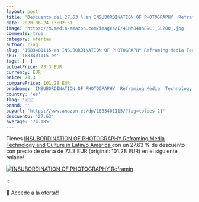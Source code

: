 ```yaml
---
layout: post
title: 'Descuento del 27.63 % en INSUBORDINATION OF PHOTOGRAPHY  Reframin'
date: 2020-06-24 13:02:51
image: 'https://m.media-amazon.com/images/I/41Mh848n89L._SL200_.jpg'
comments: true
category: ofertas
author: ring
slug: '1683401115-es INSUBORDINATION OF PHOTOGRAPHY Reframing Media Technology...'
sku: '1683401115-es'
tags: [  ]
actualPrice: 73.3 EUR
currency: EUR
price: 73.3
comparePrice: 101.28 EUR
prodname: 'INSUBORDINATION OF PHOTOGRAPHY  Reframing Media  Technology  and Culture in Latin/o America '
country: 'es'
flag: '🇪🇸'
brand: ''
buyurl: 'https://www.amazon.es/dp/1683401115/?tag=tolees-21'
descuento: '27.63'
average: '74.185'
---
```


Tienes [INSUBORDINATION OF PHOTOGRAPHY  Reframing Media  Technology  and Culture in Latin/o America ](https://www.amazon.es/dp/1683401115/?tag=tolees-21) con un 27.63 % de descuento con precio de oferta de 73.3 EUR (original: 101.28 EUR) en el siguiente enlace!

[![INSUBORDINATION OF PHOTOGRAPHY  Reframin](https://m.media-amazon.com/images/I/41Mh848n89L._SL200_.jpg)](https://www.amazon.es/dp/1683401115/?tag=tolees-21)

ℹ️:


[🛒 Accede a la oferta!!](https://www.amazon.es/dp/1683401115/?tag=tolees-21)
